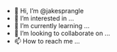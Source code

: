 - 👋 Hi, I’m @jakesprangle
- 👀 I’m interested in ...
- 🌱 I’m currently learning ...
- 💞️ I’m looking to collaborate on ...
- 📫 How to reach me ...

<!---
jakesprangle/jakesprangle is a ✨ special ✨ repository because its `README.md` (this file) appears on your GitHub profile.
You can click the Preview link to take a look at your changes.
--->
